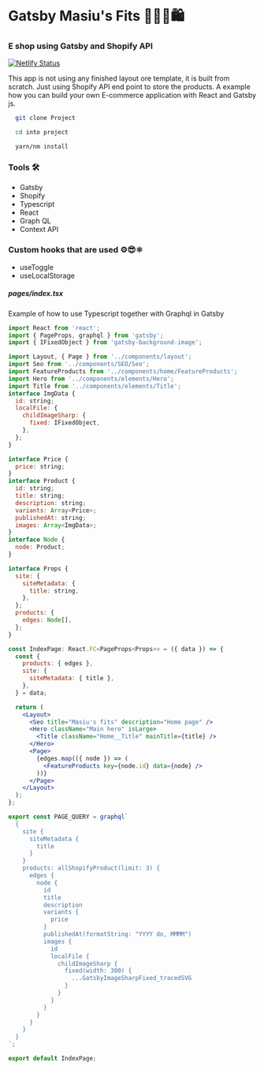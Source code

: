 # Gatsby Masiu's Fits 🤟🏻🛒🛍

### E shop using Gatsby and Shopify API

[![Netlify Status](https://api.netlify.com/api/v1/badges/d374a159-9ee3-4b02-91a3-ee3053990fcb/deploy-status)](https://marcells-fits.netlify.app/)

This app is not using any finished layout ore template, it is built from scratch. Just using Shopify API end point to store the products.
A example how you can build your own E-commerce application with React and Gatsby js.

``` bash
  git clone Project
```

``` bash
  cd into project
```

``` bash
  yarn/nm install
```

### Tools 🛠

* Gatsby
* Shopify
* Typescript
* React
* Graph QL
* Context API

### Custom hooks that are used ⚙️😎⚛️

 * useToggle
 * useLocalStorage

##### pages/index.tsx

Example of how to use Typescript together with Graphql in Gatsby

``` jsx
import React from 'react';
import { PageProps, graphql } from 'gatsby';
import { IFixedObject } from 'gatsby-background-image';

import Layout, { Page } from '../components/layout';
import Seo from '../components/SEO/Seo';
import FeatureProducts from '../components/home/FeatureProducts';
import Hero from '../components/elements/Hero';
import Title from '../components/elements/Title';
interface ImgData {
  id: string;
  localFile: {
    childImageSharp: {
      fixed: IFixedObject,
    },
  };
}

interface Price {
  price: string;
}
interface Product {
  id: string;
  title: string;
  description: string;
  variants: Array<Price>;
  publishedAt: string;
  images: Array<ImgData>;
}
interface Node {
  node: Product;
}

interface Props {
  site: {
    siteMetadata: {
      title: string,
    },
  };
  products: {
    edges: Node[],
  };
}

const IndexPage: React.FC<PageProps<Props>> = ({ data }) => {
  const {
    products: { edges },
    site: {
      siteMetadata: { title },
    },
  } = data;

  return (
    <Layout>
      <Seo title="Masiu's fits" description="Home page" />
      <Hero className="Main hero" isLarge>
        <Title className="Home__Title" mainTitle={title} />
      </Hero>
      <Page>
        {edges.map(({ node }) => (
          <FeatureProducts key={node.id} data={node} />
        ))}
      </Page>
    </Layout>
  );
};

export const PAGE_QUERY = graphql`
  {
    site {
      siteMetadata {
        title
      }
    }
    products: allShopifyProduct(limit: 3) {
      edges {
        node {
          id
          title
          description
          variants {
            price
          }
          publishedAt(formatString: "YYYY do, MMMM")
          images {
            id
            localFile {
              childImageSharp {
                fixed(width: 300) {
                  ...GatsbyImageSharpFixed_tracedSVG
                }
              }
            }
          }
        }
      }
    }
  }
`;

export default IndexPage;
```
